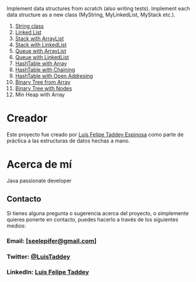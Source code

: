 Implement data structures from scratch (also writing tests). Implement each data structure as a new class (MyString, MyLinkedList, MyStack etc.).

1. [String class](https://github.com/SeelePifer/data-structures-by-hand/blob/main/src/main/java/org/example/MyString.java)
2. [Linked List](https://github.com/SeelePifer/data-structures-by-hand/blob/main/src/main/java/org/example/MyLinkedList.java)
3. [Stack with ArrayList](https://github.com/SeelePifer/data-structures-by-hand/blob/main/src/main/java/org/example/StackFromArray.java)
4. [Stack with LinkedList](https://github.com/SeelePifer/data-structures-by-hand/blob/main/src/main/java/org/example/StackFromList.java)
4. [Queue with ArrayList](https://github.com/SeelePifer/data-structures-by-hand/blob/main/src/main/java/org/example/QueueFromArray.java)
5. [Queue with LinkedList](https://github.com/SeelePifer/data-structures-by-hand/blob/main/src/main/java/org/example/QueueFromList.java)
5. [HashTable with Array](https://github.com/SeelePifer/data-structures-by-hand/blob/main/src/main/java/org/example/HashTableFromArray.java)
6. [HashTable with Chaining](https://github.com/SeelePifer/data-structures-by-hand/blob/main/src/main/java/org/example/HashTableFromChaining.java)
7. [HashTable with Open Addresing](https://github.com/SeelePifer/data-structures-by-hand/blob/main/src/main/java/org/example/HashTableFromOpenAdressing.java)
6. [Binary Tree from Array](https://github.com/SeelePifer/data-structures-by-hand/blob/main/src/main/java/org/example/BinaryTreeFromArray.java)
7. [Binary Tree with Nodes](https://github.com/SeelePifer/data-structures-by-hand/blob/main/src/main/java/org/example/BinaryTreeWithNodes.java)
7. Min Heap with Array

# Creador
Este proyecto fue creado por [Luis Felipe Taddey Espinosa](https://github.com/SeelePifer) como parte de práctica a las estructuras de datos hechas a mano.

# Acerca de mí
Java passionate developer

## Contacto
Si tienes alguna pregunta o sugerencia acerca del proyecto, o simplemente quieres ponerte en contacto, puedes hacerlo a través de los siguientes medios:

### Email: [seelepifer@gmail.com]
### Twitter: [@LuisTaddey](https://twitter.com/LuisTaddey)
### LinkedIn: [Luis Felipe Taddey](https://www.linkedin.com/in/luis-felipe-taddey-espinosa-4336691a1/)